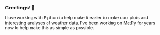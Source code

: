 ### Greetings! 👋

I love working with Python to help make it easier to make cool plots and interesting analyses of weather data. I've been working on [MetPy](https://unidata.github.io/MetPy) for years now to help make this as simple as possible.
